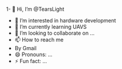 1- 👋 Hi, I’m @TearsLight
- 👀 I’m interested in hardware development
- 🌱 I’m currently learning UAVS
- 💞️ I’m looking to collaborate on ...
- 📫 How to reach me
- By Gmail
- 😄 Pronouns: ...
- ⚡ Fun fact: ...

<!---
TearsLight/TearsLight is a ✨ special ✨ repository because its `README.md` (this file) appears on your GitHub profile.
You can click the Preview link to take a look at your changes.
--->
